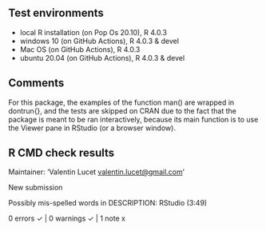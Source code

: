 ## Test environments
* local R installation (on Pop Os 20.10), R 4.0.3
* windows 10 (on GitHub Actions), R 4.0.3 & devel
* Mac OS (on GitHub Actions), R 4.0.3
* ubuntu 20.04 (on GitHub Actions), R 4.0.3 & devel

## Comments

For this package, the examples of the function man() are wrapped in dontrun{}, 
and the tests are skipped on CRAN due to the fact that the package is meant
to be ran interactively, because its main function is to use the Viewer pane 
in RStudio (or a browser window).

## R CMD check results

  Maintainer: ‘Valentin Lucet <valentin.lucet@gmail.com>’
  
  New submission
  
  Possibly mis-spelled words in DESCRIPTION:
    RStudio (3:49)

0 errors ✓ | 0 warnings ✓ | 1 note x
